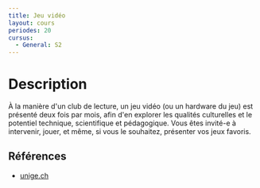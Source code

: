 ```yaml
---
title: Jeu vidéo
layout: cours
periodes: 20
cursus:
  - General: S2
---
```


# Description

À la manière d'un club de lecture, un jeu vidéo (ou un hardware du jeu) est présenté deux fois par mois, afin d'en explorer les qualités culturelles et le potentiel technique, scientifique et pédagogique. Vous êtes invité-e à intervenir, jouer, et même, si vous le souhaitez, présenter vos jeux favoris.

## Références

- [unige.ch](https://www.unige.ch/dife/culture/cours/image/jeu-video/)
